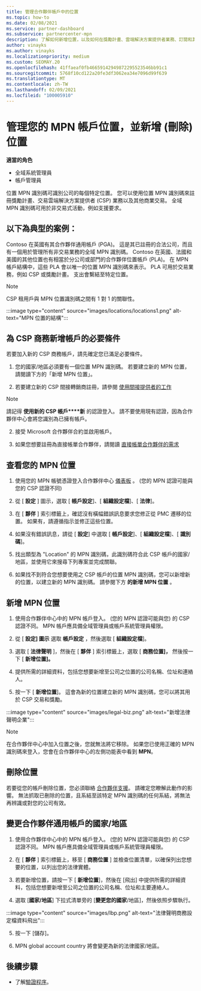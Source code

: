```yaml
---
title: 管理合作夥伴帳戶中的位置
ms.topic: how-to
ms.date: 02/08/2021
ms.service: partner-dashboard
ms.subservice: partnercenter-mpn
description: 了解如何新增位置，以及如何在獎勵計畫、雲端解決方案提供者業務、訂閱和其他交易中使用 MPN 識別碼。
author: vinayks
ms.author: vinayks
ms.localizationpriority: medium
ms.custom: SEOMAY.20
ms.openlocfilehash: 41ffaeaf0fb46659142949872295523546bb91c1
ms.sourcegitcommit: 5768f10cd122a20fe3df3062ea34e7096d99f639
ms.translationtype: MT
ms.contentlocale: zh-TW
ms.lasthandoff: 02/09/2021
ms.locfileid: "100005910"
---
```

# <a name="manage-your-mpn-account-locations-and-add-delete-a-location"></a>管理您的 MPN 帳戶位置，並新增 (刪除) 位置


**適當的角色**

- 全域系統管理員
- 帳戶管理員

位置 MPN 識別碼可識別公司的每個特定位置。 您可以使用位置 MPN 識別碼來註冊獎勵計畫、交易雲端解決方案提供者 (CSP) 業務以及其他商業交易。 全域 MPN 識別碼可用於非交易式活動，例如支援要求。

## <a name="the-following-is-a-typical-scenario"></a>以下為典型的案例：

Contoso 在英國有其合作夥伴通用帳戶 (PGA)。 這是其已註冊的合法公司，而且有一個用於管理所有非交易業務的全域 MPN 識別碼。 Contoso 在英國、法國和美國的其他位置也有相當於分公司或部門的合作夥伴位置帳戶 (PLA)。 在 MPN 帳戶結構中，這些 PLA 會以唯一的位置 MPN 識別碼來表示。 PLA 可用於交易業務，例如 CSP 或獎勵計畫。 支出會繫結至特定位置。 

>[!NOTE]
>CSP 租用戶與 MPN 位置識別碼之間有 1 對 1 的關聯性。

:::image type="content" source="images/locations/locations1.png" alt-text="MPN 位置的結構":::

## <a name="prerequisites-in-order-to-add-a-new-account-for-a-csp-business"></a>為 CSP 商務新增帳戶的必要條件

若要加入新的 CSP 商務帳戶，請先確定您已滿足必要條件。

1. 您的國家/地區必須要有一個位置 MPN 識別碼。 若要建立新的 MPN 位置，請閱讀下方的「新增 MPN 位置」。
  
1. 若要建立新的 CSP 間接轉銷商註冊，請參閱 [使用間接提供者的工作](indirect-reseller-tasks-in-partner-center.md#get-started) 

>[!NOTE] 
 >請記得 **使用新的 CSP 帳戶****新** 的認證登入。 請不要使用現有認證，因為合作夥伴中心會將您識別為已擁有帳戶。

2. 接受 Microsoft 合作夥伴合約並啟用帳戶。

1. 如果您想要註冊為直接帳單合作夥伴，請閱讀 [直接帳單合作夥伴的需求](direct-partner-new-requirements.md)

## <a name="view-your-mpn-locations"></a>查看您的 MPN 位置

1. 使用您的 MPN 帳號憑證登入合作夥伴中心 [儀表板](https://partner.microsoft.com/dashboard/home) 。  (您的 MPN 認證可能與您的 CSP 認證不同)  
 
1. 從 [ **設定** ] 圖示，選取 [ **帳戶設定**]、[ **組織設定檔**]、[ **法律**]。 

1. 在 [ **夥伴** ] 索引標籤上，確認沒有橫幅錯誤訊息要求您修正從 PMC 遷移的位置。 如果有，請遵循指示並修正這些位置。 

3. 如果沒有錯誤訊息，請從 [  **設定**] 中選取 [  **帳戶設定**]、[ **組織設定檔**]、[ **識別碼**]。

4. 找出類型為 "Location" 的 MPN 識別碼，此識別碼符合此 CSP 帳戶的國家/地區，並使用它來搜尋下列專案並完成關聯。

5. 如果找不到符合您想要使用之 CSP 帳戶的位置 MPN 識別碼，您可以新增新的位置，以建立新的 MPN 識別碼。 請參閱下方 **的新增 MPN 位置** 。

## <a name="add-an-mpn-location"></a>新增 MPN 位置

1. 使用合作夥伴中心中的 MPN 帳戶登入。  (您的 MPN 認證可能與您) 的 CSP 認證不同。 MPN 帳戶應具備全域管理員或帳戶系統管理員權限。 

1. 從 [ **設定] 圖示** 選取 **帳戶設定** ，然後選取 [ **組織設定檔**]。

2. 選取 [ **法律聲明** ]，然後在 [ **夥伴** ] 索引標籤上，選取 [ **商務位置]，** 然後按一下 [ **新增位置]。**

3. 提供所需的詳細資料，包括您想要新增至公司之位置的公司名稱、位址和連絡人。
 
1. 按一下 [ **新增位置**]。 這會為新的位置建立新的 MPN 識別碼，您可以將其用於 CSP 交易和獎勵。

:::image type="content" source="images/legal-biz.png" alt-text="新增法律聲明企業":::

> [!NOTE]
> 在合作夥伴中心中加入位置之後，您就無法將它移除。 如果您已使用正確的 MPN 識別碼來登入，您會在合作夥伴中心的左側功能表中看到 **MPN**。

## <a name="delete-a-location"></a>刪除位置

若要從您的帳戶刪除位置，您必須聯絡 [合作夥伴支援](https://partner.microsoft.com/dashboard/support/servicerequests/create?stage=2&topicid=1af7f3a0-1757-3543-4b6a-c945c3ad187b)。 請確定您瞭解此動作的影響。 無法抓取已刪除的位置，且系結至該特定 MPN 識別碼的任何系結，將無法再辨識或對您的公司有效。

## <a name="change-country-of-partner-global-account"></a>變更合作夥伴通用帳戶的國家/地區 

1. 使用合作夥伴中心中的 MPN 帳戶登入。  (您的 MPN 認證可能與您) 的 CSP 認證不同。 MPN 帳戶應具備全域管理員或帳戶系統管理員權限。 

2. 在 [ **夥伴** ] 索引標籤上，移至 [ **商務位置** ] 並檢查位置清單，以確保列出您想要的位置，以列出您的法律實體。 
 
1. 若要新增位置，請按一下 [ **新增位置**]，然後在 [飛出] 中提供所需的詳細資料，包括您想要新增至公司之位置的公司名稱、位址和主要連絡人。 
 
1. 選取 [**國家/地區**] 下拉式清單旁的 [**變更您的國家**/地區]，然後依照步驟執行。 

:::image type="content" source="images/lbp.png" alt-text="法律聲明商務設定檔資料飛出":::

5. 按一下 [儲存]。

6. MPN global account country 將會變更為新的法律國家/地區。
  
## <a name="next-steps"></a>後續步驟

- 了解[驗證程序](verification-responses.md)。
